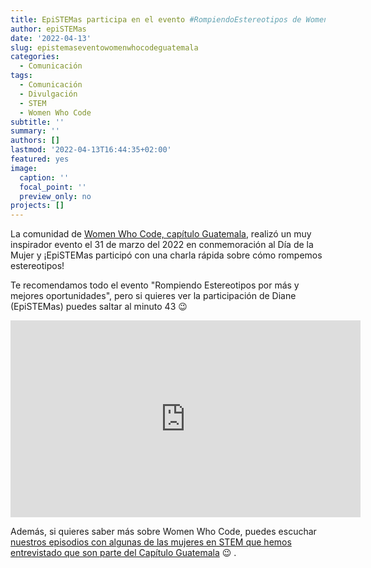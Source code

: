 ```yaml
---
title: EpiSTEMas participa en el evento #RompiendoEstereotipos de WomenWhoCode Guatemala
author: epiSTEMas
date: '2022-04-13'
slug: epistemaseventowomenwhocodeguatemala
categories:
  - Comunicación
tags:
  - Comunicación
  - Divulgación
  - STEM
  - Women Who Code
subtitle: ''
summary: ''
authors: []
lastmod: '2022-04-13T16:44:35+02:00'
featured: yes
image:
  caption: ''
  focal_point: ''
  preview_only: no
projects: []
---
```


La comunidad de [Women Who Code, capítulo Guatemala](https://www.womenwhocode.com/guatemala), realizó un muy inspirador evento el 31 de marzo del 2022 en conmemoración al Día de la Mujer y ¡EpiSTEMas participó con una charla rápida sobre cómo rompemos estereotipos! 

Te recomendamos todo el evento "Rompiendo Estereotipos por más y mejores oportunidades", pero si quieres ver la participación de Diane (EpiSTEMas) puedes saltar al minuto 43 :wink:

<iframe width="560" height="315" src="https://www.youtube.com/embed/p5m9D_FnUlQ?start=2654" title="YouTube video player" frameborder="0" allow="accelerometer; autoplay; clipboard-write; encrypted-media; gyroscope; picture-in-picture" allowfullscreen></iframe>


Además, si quieres saber más sobre Women Who Code, puedes escuchar [nuestros episodios con algunas de las mujeres en STEM que hemos entrevistado que son parte del Capítulo Guatemala](https://www.epistemas.com/tag/women-who-code/) :wink: . 